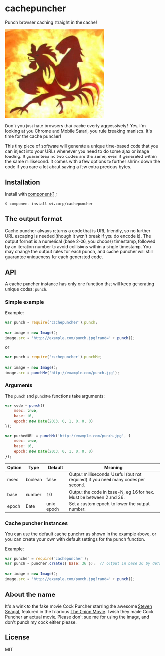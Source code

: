 # cachepuncher

Punch browser caching straight in the cache!

![Cockpuncher (the Onion Movie)](./cockpuncher.jpg)

Don't you just hate browsers that cache overly aggressively? Yes, I'm looking at you Chrome and
Mobile Safari, you rule breaking maniacs. It's time for the cache puncher!

This tiny piece of software will generate a unique time-based code that you can inject into your
URLs whenever you need to do some ajax or image loading. It guarantees no two codes are the same,
even if generated within the same millisecond. It comes with a few options to further shrink down
the code if you care a lot about saving a few extra precious bytes.

## Installation

Install with [component(1)](http://component.io):

	$ component install wizcorp/cachepuncher

## The output format

Cache puncher always returns a code that is URL friendly, so no further URL escaping is needed
(though it won't break if you do encode it). The output format is a numerical (base 2-36, you
choose) timestamp, followed by an iteration number to avoid collisions within a single timestamp.
You may change the output rules for each punch, and cache puncher will still guarantee uniqueness
for each generated code.

## API

A cache puncher instance has only one function that will keep generating unique codes: `punch`.

### Simple example

Example:

```js
var punch = require('cachepuncher').punch;

var image = new Image();
image.src = 'http://example.com/punch.jpg?rand=' + punch();
```

or

```js
var punch = require('cachepuncher').punchMe;

var image = new Image();
image.src = punchMe('http://example.com/punch.jpg');
```

### Arguments

The `punch` and `punchMe` functions take arguments:

```js
var code = punch({
	msec: true,
	base: 16,
	epoch: new Date(2013, 0, 1, 0, 0, 0)
});
```

```js
var puchedURL = punchMe('http://example.com/punch.jpg', {
	msec: true,
	base: 16,
	epoch: new Date(2013, 0, 1, 0, 0, 0)
});
```

| Option | Type    | Default    | Meaning |
|--------|---------|------------|---------|
| msec   | boolean | false      | Output milliseconds. Useful (but not required) if you need many codes per second. |
| base   | number  | 10         | Output the code in base-N, eg 16 for hex. Must be between 2 and 36. |
| epoch  | Date    | unix epoch | Set a custom epoch, to lower the output number. |

### Cache puncher instances

You can use the default cache puncher as shown in the example above, or you can create your own
with default settings for the punch function.

Example:

```js
var puncher = require('cachepuncher');
var punch = puncher.create({ base: 36 });  // output in base 36 by default

var image = new Image();
image.src = 'http://example.com/punch.jpg?rand=' + punch();
```

## About the name

It's a wink to the fake movie Cock Puncher starring the awesome
[Steven Seagal](http://www.imdb.com/name/nm0000219/), featured in the hilarious
[The Onion Movie](http://www.imdb.com/title/tt0392878/). I wish they made Cock Puncher an actual
movie. Please don't sue me for using the image, and don't punch my cock either please.

## License

MIT
